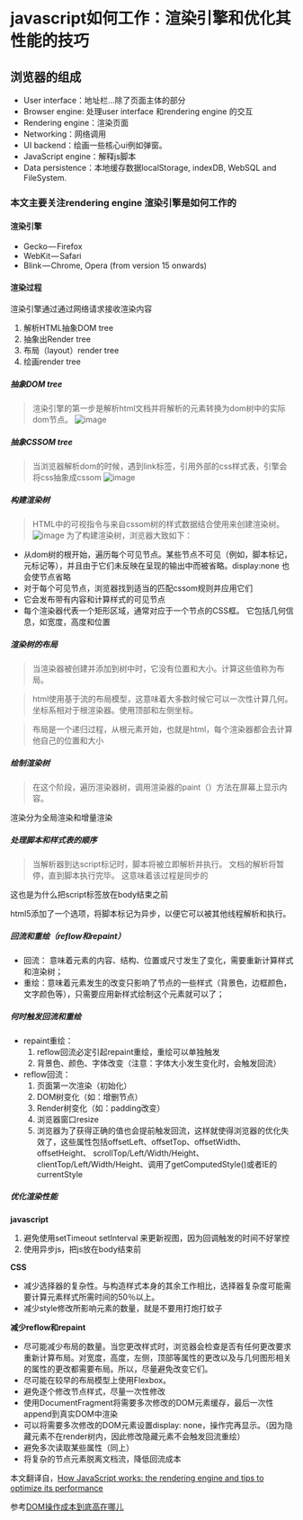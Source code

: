 # javascript如何工作：渲染引擎​​和优化其性能的技巧

## 浏览器的组成
- User interface：地址栏...除了页面主体的部分
- Browser engine: 处理user interface 和rendering engine 的交互
- Rendering engine：渲染页面
- Networking：网络调用
- UI backend：绘画一些核心ui例如弹窗。
- JavaScript engine：解释js脚本
- Data persistence：本地缓存数据localStorage, indexDB, WebSQL and FileSystem.

### 本文主要关注rendering engine 渲染引擎是如何工作的
#### 渲染引擎
- Gecko — Firefox
- WebKit — Safari
- Blink — Chrome, Opera (from version 15 onwards)

#### 渲染过程
渲染引擎通过通过网络请求接收渲染内容

1. 解析HTML抽象DOM tree
2. 抽象出Render tree
3. 布局（layout）render tree
4. 绘画render tree

##### 抽象DOM tree
> 渲染引擎的第一步是解析html文档并将解析的元素转换为dom树中的实际dom节点。
![image](https://cdn-images-1.medium.com/max/800/1*ezFoXqgf91umls9FqO0HsQ.png)

##### 抽象CSSOM tree
> 当浏览器解析dom的时候，遇到link标签，引用外部的css样式表，引擎会将css抽象成cssom
![image](https://cdn-images-1.medium.com/max/800/1*5YU1su2mdzHEQ5iDisKUyw.png)

##### 构建渲染树
> HTML中的可视指令与来自cssom树的样式数据结合使用来创建渲染树。
![image](https://cdn-images-1.medium.com/max/800/1*WHR_08AD8APDITQ-4CFDgg.png)
为了构建渲染树，浏览器大致如下：

- 从dom树的根开始，遍历每个可见节点。某些节点不可见（例如，脚本标记，元标记等），并且由于它们未反映在呈现的输出中而被省略。display:none 也会使节点省略
- 对于每个可见节点，浏览器找到适当的匹配cssom规则并应用它们
- 它会发布带有内容和计算样式的可见节点
- 每个渲染器代表一个矩形区域，通常对应于一个节点的CSS框。
它包括几何信息，如宽度，高度和位置

##### 渲染树的布局
>当渲染器被创建并添加到树中时，它没有位置和大小。计算这些值称为布局。

> html使用基于流的布局模型，这意味着大多数时候它可以一次性计算几何。坐标系相对于根渲染器。使用顶部和左侧坐标。

> 布局是一个递归过程，从根元素开始，也就是html，每个渲染器都会去计算他自己的位置和大小
##### 绘制渲染树
> 在这个阶段，遍历渲染器树，调用渲染器的paint（）方法在屏幕上显示内容。

渲染分为全局渲染和增量渲染

##### 处理脚本和样式表的顺序
> 当解析器到达script标记时，脚本将被立即解析并执行。
文档的解析将暂停，直到脚本执行完毕。
这意味着该过程是同步的

这也是为什么把script标签放在body结束之前

html5添加了一个选项，将脚本标记为异步，以便它可以被其他线程解析和执行。

##### 回流和重绘（reflow和repaint）
- 回流： 意味着元素的内容、结构、位置或尺寸发生了变化，需要重新计算样式和渲染树；
- 重绘：意味着元素发生的改变只影响了节点的一些样式（背景色，边框颜色，文字颜色等），只需要应用新样式绘制这个元素就可以了；

##### 何时触发回流和重绘
- repaint重绘：
  1. reflow回流必定引起repaint重绘，重绘可以单独触发
  2. 背景色、颜色、字体改变（注意：字体大小发生变化时，会触发回流）
- reflow回流：
  1. 页面第一次渲染（初始化）
  2. DOM树变化（如：增删节点）
  3. Render树变化（如：padding改变）
  4. 浏览器窗口resize
  5. 浏览器为了获得正确的值也会提前触发回流，这样就使得浏览器的优化失效了，这些属性包括offsetLeft、offsetTop、offsetWidth、offsetHeight、 scrollTop/Left/Width/Height、clientTop/Left/Width/Height、调用了getComputedStyle()或者IE的currentStyle
##### 优化渲染性能

**javascript**
1. 避免使用setTimeout setInterval 来更新视图，因为回调触发的时间不好掌控
2. 使用异步js，把js放在body结束前


**CSS**
- 减少选择器的复杂性。与构造样式本身的其余工作相比，选择器复杂度可能需要计算元素样式所需时间的50％以上。
- 减少style修改所影响元素的数量，就是不要用打炮打蚊子

**减少reflow和repaint**
- 尽可能减少布局的数量。当您更改样式时，浏览器会检查是否有任何更改要求重新计算布局。对宽度，高度，左侧，顶部等属性的更改以及与几何图形相关的属性的更改都需要布局。所以，尽量避免改变它们。
- 尽可能在较早的布局模型上使用Flexbox。
- 避免逐个修改节点样式，尽量一次性修改
- 使用DocumentFragment将需要多次修改的DOM元素缓存，最后一次性append到真实DOM中渲染
- 可以将需要多次修改的DOM元素设置display: none，操作完再显示。（因为隐藏元素不在render树内，因此修改隐藏元素不会触发回流重绘）
- 避免多次读取某些属性（同上）
- 将复杂的节点元素脱离文档流，降低回流成本

本文翻译自，[How JavaScript works: the rendering engine and tips to optimize its performance](https://blog.sessionstack.com/how-javascript-works-the-rendering-engine-and-tips-to-optimize-its-performance-7b95553baeda)

参考[DOM操作成本到底高在哪儿](http://palmer.arkstack.cn/2018/03/DOM%E6%93%8D%E4%BD%9C%E6%88%90%E6%9C%AC%E5%88%B0%E5%BA%95%E9%AB%98%E5%9C%A8%E5%93%AA%E5%84%BF/)